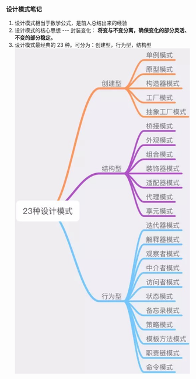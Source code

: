 ### 设计模式笔记

1. 设计模式相当于数学公式，是前人总结出来的经验
2. 设计模式的核心思想 --- 封装变化： **将变与不变分离，确保变化的部分灵活、不变的部分稳定。**
3. 设计模式最经典的 23 种。可分为：创建型，行为型，结构型
   ![经典设计模式分类](./经典设计模式分类.jpg)
